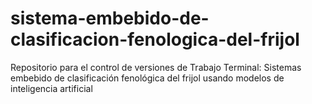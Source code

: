# sistema-embebido-de-clasificacion-fenologica-del-frijol
Repositorio para el control de versiones de Trabajo Terminal: Sistemas embebido de clasificación fenológica del frijol usando modelos de inteligencia artificial
